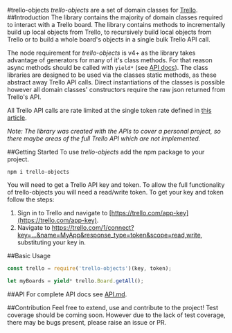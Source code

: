 #trello-objects
*trello-objects* are a set of domain classes for [Trello](https://trello.com/).
##Introduction
The library contains the majority of domain classes required to interact with a Trello board. 
The library contains methods to incrementally build up local objects from Trello, to recursively build local objects from Trello or to build a whole board's objects in a single bulk Trello API call.

The node requirement for *trello-objects* is v4+ as the library takes advantage of generators for many of it's class methods.
For that reason async methods should be called with `yield*` (see [API docs](https://github.com/symi/trello-objects/blob/master/API.md)). The class libraries are designed to be used via the classes static methods, as these abstract away Trello API calls. 
Direct instantiations of the classes is possible however all domain classes' constructors require the raw json returned from Trello's API.

All Trello API calls are rate limited at the single token rate defined in [this article](http://help.trello.com/article/838-api-rate-limits).

*Note: The library was created with the APIs to cover a personal project, so there maybe areas of the full Trello API which are not implemented.*

##Getting Started
To use *trello-objects* add the npm package to your project.
```
npm i trello-objects
```
You will need to get a Trello API key and token. To allow the full functionality of trello-objects you will need a read/write token. To get your key and token follow the steps: 
 1. Sign in to Trello and navigate to [https://trello.com/app-key](https://trello.com/app-key).
 2. Navigate to https://trello.com/1/connect?key=...&name=MyApp&response_type=token&scope=read,write, substituting your key in.

##Basic Usage
```javascript
const trello = require('trello-objects')(key, token);

let myBoards = yield* trello.Board.getAll();
```
##API
For complete API docs see [API.md](https://github.com/symi/trello-objects/blob/master/API.md).

##Contribution
Feel free to extend, use and contribute to the project! Test coverage should be coming soon. However due to the lack of test coverage, there may be bugs present, please raise an issue or PR.
